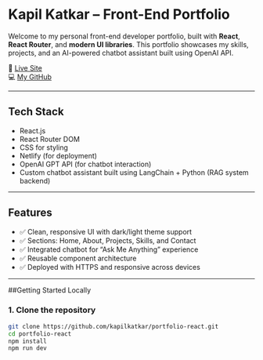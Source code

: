 # Kapil Katkar – Front-End Portfolio

Welcome to my personal front-end developer portfolio, built with **React**, **React Router**, and **modern UI libraries**. This portfolio showcases my skills, projects, and an AI-powered chatbot assistant built using OpenAI API.

🔗 [Live Site](https://kapilk-portfolio.netlify.app)  
💻 [My GitHub](https://github.com/kapilkatkar)

---

## Tech Stack

- React.js
- React Router DOM
- CSS for styling
- Netlify (for deployment)
- OpenAI GPT API (for chatbot interaction)
- Custom chatbot assistant built using LangChain + Python (RAG system backend)

---

## Features

- ✅ Clean, responsive UI with dark/light theme support
- ✅ Sections: Home, About, Projects, Skills, and Contact
- ✅ Integrated chatbot for “Ask Me Anything” experience
- ✅ Reusable component architecture
- ✅ Deployed with HTTPS and responsive across devices

---

##Getting Started Locally

### 1. Clone the repository
```bash
git clone https://github.com/kapilkatkar/portfolio-react.git
cd portfolio-react
npm install
npm run dev


